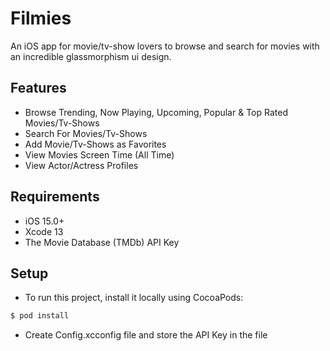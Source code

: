 # Filmies

An iOS app for movie/tv-show lovers to browse and search for movies with an incredible glassmorphism ui design.

## Features

- Browse Trending, Now Playing, Upcoming, Popular & Top Rated Movies/Tv-Shows
- Search For Movies/Tv-Shows
- Add Movie/Tv-Shows as Favorites
- View Movies Screen Time (All Time)
- View Actor/Actress Profiles

## Requirements

- iOS 15.0+ 
- Xcode 13
- The Movie Database (TMDb) API Key

## Setup

- To run this project, install it locally using CocoaPods:
```ruby
$ pod install
```

- Create Config.xcconfig file and store the API Key in the file




